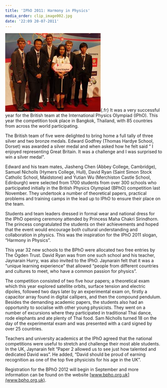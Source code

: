 ```yaml
---
title: 'IPhO 2011: Harmony in Physics'
media_order: clip_image002.jpg
date: '22:09 20-07-2011'
---
```


![](clip_image002.jpg){.fr} It was a very successful year for the British team at the International Physics Olympiad (IPhO). This year the competition took place in Bangkok, Thailand, with 85 countries from across the world participating.

The British team of five were delighted to bring home a full tally of three silver and two bronze medals. Edward Godfrey (Thomas Hardye School, Dorset) was awarded a silver medal and when asked how he felt said “ I enjoyed representing Great Britain. It was a challenge and I was surprised to win a silver medal".

Edward and his team mates, Jiasheng Chen (Abbey College, Cambridge), Samuel Nicholls (Hymers College, Hull), David Ryan (Saint Simon Stock Catholic School, Maidstone) and Yutian Wu (Merchiston Castle School, Edinburgh) were selected from 1700 students from over 300 schools who participated initially in the British Physics Olympiad (BPhO) competition last November. They undertook a number of theoretical papers, practical problems and training camps in the lead up to IPhO to ensure their place on the team.

Students and team leaders dressed in formal wear and national dress for the IPhO opening ceremony attended by Princess Maha Chakri Sirindhorn. The princess congratulated the students on their achievements and hoped that the event would encourage both cultural understanding and collaboration in physics. This was the inspiration for the IPhO 2011 slogan, “Harmony in Physics”.

This year 32 new schools to the BPhO were allocated two free entries by The Ogden Trust. David Ryan was from one such school and his teacher, Jaynarain Hurry, was also invited to the IPhO. Jaynarain felt that it was a “unique learning experience” that allowed “people from different countries and cultures to meet, who have a common passion for physics”.

The competition consisted of two five hour papers; a theoretical exam which this year explored satellite orbits, surface tension and electric dipoles, followed two days later by an experimental exam on, firstly a capacitor array found in digital callipers, and then the compound pendulum. Besides the demanding academic papers, the students also had an opportunity to socialise with other young physicists. They went on a number of excursions where they participated in traditional Thai dance, rode elephants and ate plenty of Thai food. Sam Nicholls turned 18 on the day of the experimental exam and was presented with a card signed by over 25 countries.

Teachers and university academics at the IPhO agreed that the national competitions were useful to stretch and challenge their most able students. In the UK, Jaynarain felt “Paper 2 allowed us to see just how talented and dedicated David was”. He added, “David should be proud of earning recognition as one of the top five physicists for his age in the UK”.

Registration for the BPhO 2012 will begin in September and more information can be found on the website [www.bpho.org.uk](www.bpho.org.uk).